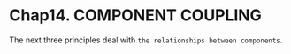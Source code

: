 # Chap14. COMPONENT COUPLING
The next three principles deal with `the relationships between components`. 

